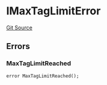 # IMaxTagLimitError
[Git Source](https://github.com/thrackle-io/rules-engine/blob/8e8136863cc533050498938ef97f694c7b6600c3/src/common/IErrors.sol)


## Errors
### MaxTagLimitReached

```solidity
error MaxTagLimitReached();
```

